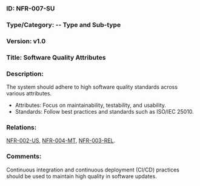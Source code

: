 ### ID: NFR-007-SU
 
### Type/Category: -- Type and Sub-type

### Version: v1.0
 
### Title: Software Quality Attributes
  
### Description: 
The system should adhere to high software quality standards across various attributes.

* Attributes: Focus on maintainability, testability, and usability.
* Standards: Follow best practices and standards such as ISO/IEC 25010.

### Relations: 
[NFR-002-US](https://github.com/carmensat/RECIPE-ROULETTE/blob/main/REQUIREMENTS/NFR-002-US.md),
[NFR-004-MT](https://github.com/carmensat/RECIPE-ROULETTE/blob/main/REQUIREMENTS/NFR-004-MT.md),
[NFR-003-REL](https://github.com/carmensat/RECIPE-ROULETTE/blob/main/REQUIREMENTS/NFR-003-REL.md). 


### Comments: 
Continuous integration and continuous deployment (CI/CD) practices should be used to maintain high quality in software updates.
